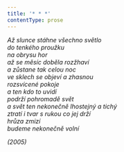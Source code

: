```yaml
---
title: '* * *'
contentType: prose
---
```


<section>

_Až slunce stáhne všechno světlo  
do tenkého proužku  
na obrysu hor  
až se měsíc doběla rozžhaví  
a zůstane tak celou noc  
ve sklech se objeví a zhasnou  
rozsvícené pokoje  
a ten kdo to uvidí  
podrží pohromadě svět  
a svět ten nekonečně lhostejný a tichý  
ztratí i tvar s rukou co jej drží  
hrůza zmizí  
budeme nekonečně volní_

</section>

<section>

_(2005)_

</section>

